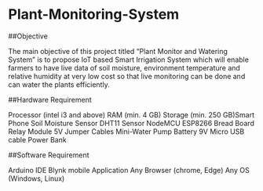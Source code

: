 # Plant-Monitoring-System

##Objective

The main objective of this project titled “Plant Monitor and Watering System” is to propose IoT based Smart Irrigation System which will enable farmers to have live data of soil moisture, environment temperature and relative humidity at very low cost so that live monitoring can be done and can water the plants efficiently. 

##Hardware Requirement

Processor (intel i3 and above)​
RAM (min. 4 GB)​
Storage (min. 250 GB)​
Smart Phone​
Soil Moisture Sensor​
DHT11 Sensor​
NodeMCU ESP8266​
Bread Board​
Relay Module 5V​
Jumper Cables​
Mini-Water Pump​
Battery 9V​
Micro USB cable​
Power Bank​

##Software Requirement

Arduino IDE​
Blynk mobile Application​
Any Browser (chrome, Edge)​
Any OS (Windows, Linux)​
